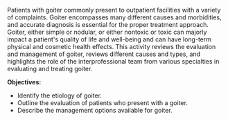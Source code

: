Patients with goiter commonly present to outpatient facilities with a variety of complaints. Goiter encompasses many different causes and morbidities, and accurate diagnosis is essential for the proper treatment approach. Goiter, either simple or nodular, or either nontoxic or toxic can majorly impact a patient's quality of life and well-being and can have long-term physical and cosmetic health effects. This activity reviews the evaluation and management of goiter, reviews different causes and types, and highlights the role of the interprofessional team from various specialties in evaluating and treating goiter.

**Objectives:**
- Identify the etiology of goiter.
- Outline the evaluation of patients who present with a goiter.
- Describe the management options available for goiter.